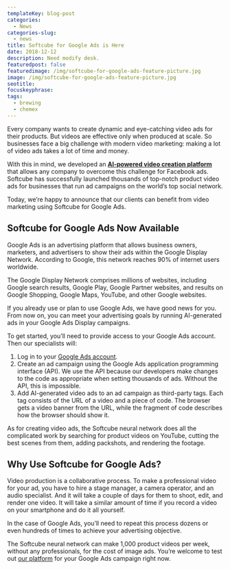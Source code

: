 ```yaml
---
templateKey: blog-post
categories:
  - News
categories-slug:
  - news
title: Softcube for Google Ads is Here
date: 2018-12-12
description: Need modify desk.
featuredpost: false
featuredimage: /img/softcube-for-google-ads-feature-picture.jpg
image: /img/softcube-for-google-ads-feature-picture.jpg
seotitle:
focuskeyphrase:
tags:
  - brewing
  - chemex
---
```

<!--StartFragment-->

<script src="https://0ec8dc1fc179467d8f9052a5df6153cd.js.ubembed.com" async></script>

Every company wants to create dynamic and eye-catching video ads for their products. But videos are effective only when produced at scale. So businesses face a big challenge with modern video marketing: making a lot of video ads takes a lot of time and money.

With this in mind, we developed an **[AI-powered video creation platform](https://softcube.com)** that allows any company to overcome this challenge for Facebook ads. Softcube has successfully launched thousands of top-notch product video ads for businesses that run ad campaigns on the world’s top social network.

Today, we’re happy to announce that our clients can benefit from video marketing using Softcube for Google Ads.

## Softcube for Google Ads Now Available

Google Ads is an advertising platform that allows business owners, marketers, and advertisers to show their ads within the Google Display Network. According to Google, this network reaches 90% of internet users worldwide.

The Google Display Network comprises millions of websites, including Google search results, Google Play, Google Partner websites, and results on Google Shopping, Google Maps, YouTube, and other Google websites.

If you already use or plan to use Google Ads, we have good news for you. From now on, you can meet your advertising goals by running AI-generated ads in your Google Ads Display campaigns.

To get started, you’ll need to provide access to your Google Ads account. Then our specialists will:

1. Log in to your [Google Ads account](https://accounts.google.com/).
2. Create an ad campaign using the Google Ads application programming interface (API). We use the API because our developers make changes to the code as appropriate when setting thousands of ads. Without the API, this is impossible.
3. Add AI-generated video ads to an ad campaign as third-party tags. Each tag consists of the URL of a video and a piece of code. The browser gets a video banner from the URL, while the fragment of code describes how the browser should show it.

As for creating video ads, the Softcube neural network does all the complicated work by searching for product videos on YouTube, cutting the best scenes from them, adding packshots, and rendering the footage.

## Why Use Softcube for Google Ads?

Video production is a collaborative process. To make a professional video for your ad, you have to hire a stage manager, a camera operator, and an audio specialist. And it will take a couple of days for them to shoot, edit, and render one video. It will take a similar amount of time if you record a video on your smartphone and do it all yourself.

In the case of Google Ads, you’ll need to repeat this process dozens or even hundreds of times to achieve your advertising objective.

The Softcube neural network can make 1,000 product videos per week, without any professionals, for the cost of image ads. You’re welcome to test out [our platform](http://softcube.com) for your Google Ads campaign right now.
